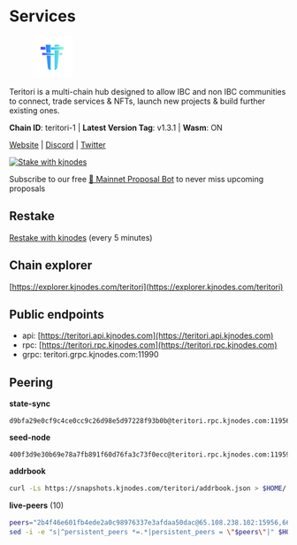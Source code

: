 # Services

<figure><img src="https://raw.githubusercontent.com/kj89/cosmos-images/main/logos/teritori.png" alt=""><figcaption></figcaption></figure>

Teritori is a multi-chain hub designed to allow IBC and non IBC communities  to connect, trade services & NFTs, launch new projects & build further existing ones.

**Chain ID**: teritori-1 | **Latest Version Tag**: v1.3.1 | **Wasm**: ON

[Website](https://teritori.com) | [Discord](https://discord.gg/teritori) | [Twitter](https://twitter.com/TeritoriNetwork)

[![Stake with kjnodes](https://i.ibb.co/cr44Q8j/button-stake-with-kjnodes.png)](https://restake.app/teritori/torivaloper184ln03hkpt75uhrrr26f66kvcqvf4yn4nc2xjm)

Subscribe to our free [🤖 Mainnet Proposal Bot](https://t.me/kjnodes_proposal_bot) to never miss upcoming proposals

## Restake

[Restake with kjnodes](https://restake.app/teritori/torivaloper184ln03hkpt75uhrrr26f66kvcqvf4yn4nc2xjm) (every 5 minutes)
## Chain explorer
[https://explorer.kjnodes.com/teritori](https://explorer.kjnodes.com/teritori)

## Public endpoints

* api: [https://teritori.api.kjnodes.com](https://teritori.api.kjnodes.com)
* rpc: [https://teritori.rpc.kjnodes.com](https://teritori.rpc.kjnodes.com)
* grpc: teritori.grpc.kjnodes.com:11990

## Peering

**state-sync**

```text
d9bfa29e0cf9c4ce0cc9c26d98e5d97228f93b0b@teritori.rpc.kjnodes.com:11956
```

**seed-node**

```text
400f3d9e30b69e78a7fb891f60d76fa3c73f0ecc@teritori.rpc.kjnodes.com:11959
```

**addrbook**
```bash
curl -Ls https://snapshots.kjnodes.com/teritori/addrbook.json > $HOME/.teritorid/config/addrbook.json
```

**live-peers** (10)
```bash
peers="2b4f46e601fb4ede2a0c98976337e3afdaa50dac@65.108.238.102:15956,669470aba9778ccccd07127115dcdc30e141d7ae@65.108.232.248:33656,7c0f6f5c49d380f4b484e8da1ab51b3fd7befb76@163.172.135.245:26656,ab03f6d2d469e0be5b7fd5cb7388c7feffc1deac@15.235.114.194:10656,d9bfa29e0cf9c4ce0cc9c26d98e5d97228f93b0b@65.109.88.38:11956,9a215b682a48dfc0435c590e945c9c2c07915ca8@65.21.170.3:26656,3bd3a20d7c8a26a20927289a7a6bffecf71de53e@51.81.155.97:10856,0e189bbc6db606a14950a0e59641b798a255c3c8@65.109.37.154:3000,719fec9bd14d52d5ea1048efa6d749e256811292@65.108.140.110:26656,ce3baba928ae06cd3ff0af20aec888a82ddffef7@54.37.129.171:26656"
sed -i -e "s|^persistent_peers *=.*|persistent_peers = \"$peers\"|" $HOME/.teritorid/config/config.toml
```
